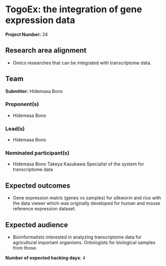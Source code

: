 # TogoEx: the integration of gene expression data

**Project Number:** 24

## Research area alignment

- Omics researches that can be integrated with transcriptome data.

## Team

**Submitter:** Hidemasa Bono

### Proponent(s)

- Hidemasa Bono

### Lead(s)

- Hidemasa Bono

### Nominated participant(s)

- Hidemasa Bono 
Takeya Kasukawa Specialist of the system for transcriptome data


## Expected outcomes

- Gene expression matrix (genes vs samples) for silkworm and rice with the data viewer which was originally developed for human and mouse reference expression dataset.

## Expected audience

- Bioinformatists interested in analyzing transcriptome data for agricultural important organisms.
 Ontologists for biological samples from those.

**Number of expected hacking days**: 4


